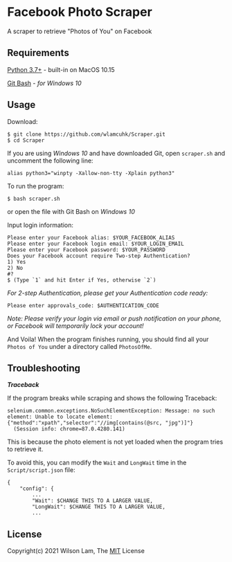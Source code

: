 # Facebook Photo Scraper

A scraper to retrieve "Photos of You" on Facebook

## Requirements
[Python 3.7+](https://www.python.org/downloads/release/python-379/) - built-in on MacOS 10.15

[Git Bash](https://git-scm.com/download/win) - *for Windows 10*


## Usage
Download:
```
$ git clone https://github.com/wlamcuhk/Scraper.git
$ cd Scraper
```

If you are using *Windows 10* and have downloaded Git, open `scraper.sh` and uncomment the following line:
```
alias python3="winpty -Xallow-non-tty -Xplain python3"
```

To run the program:
```
$ bash scraper.sh
```
or open the file with Git Bash on *Windows 10*

Input login information:
```
Please enter your Facebook alias: $YOUR_FACEBOOK_ALIAS
Please enter your Facebook login email: $YOUR_LOGIN_EMAIL
Please enter your Facebook password: $YOUR_PASSWORD
Does your Facebook account require Two-step Authentication?
1) Yes
2) No
#?
$ (Type `1` and hit Enter if Yes, otherwise `2`)
```

*For 2-step Authentication, please get your Authentication code ready:*
```
Please enter approvals_code: $AUTHENTICATION_CODE
```

*Note: Please verify your login via email or push notification on your phone, or Facebook will temporarily lock your account!*

And Voila! When the program finishes running, you should find all your `Photos of You` under a directory called `PhotosOfMe`.


## Troubleshooting

***Traceback***

If the program breaks while scraping and shows the following Traceback:
```
selenium.common.exceptions.NoSuchElementException: Message: no such element: Unable to locate element: {"method":"xpath","selector":"//img[contains(@src, "jpg")]"}
  (Session info: chrome=87.0.4280.141)
```
This is because the photo element is not yet loaded when the program tries to retrieve it.

To avoid this, you can modify the `Wait` and `LongWait` time in the `Script/script.json` file:

```
{
    "config": {
        ...
        "Wait": $CHANGE THIS TO A LARGER VALUE,
        "LongWait": $CHANGE THIS TO A LARGER VALUE,
        ...
```

## License

Copyright(c) 2021 Wilson Lam, The [MIT](./LICENSE) License
